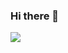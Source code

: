 ### Hi there 👋

<img src="https://wakatime.com/badge/user/43ed2565-61bc-4eb1-8927-94d063e72ae6.svg" />
